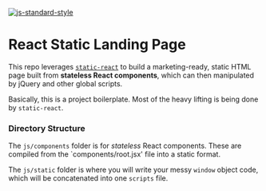 [![js-standard-style](https://cdn.rawgit.com/feross/standard/master/badge.svg)](https://github.com/feross/standard)

# React Static Landing Page

This repo leverages [`static-react`](http://github.com/jxnblk/static-react) to
build a marketing-ready, static HTML page built from **stateless React components**,
which can then manipulated by jQuery and other global scripts. 

Basically, this is a project boilerplate. Most of the heavy lifting is being done by `static-react`.

### Directory Structure

The `js/components` folder is for *stateless* React components. These are compiled
from the `components/root.jsx' file into a static format.

The `js/static` folder is where you will write your messy `window` object code, which will be concatenated into one `scripts` file.
